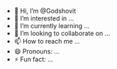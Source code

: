 - 👋 Hi, I’m @Godshovit
- 👀 I’m interested in ...
- 🌱 I’m currently learning ...
- 💞️ I’m looking to collaborate on ...
- 📫 How to reach me ...
- 😄 Pronouns: ...
- ⚡ Fun fact: ...

<!---
Godshovit/Godshovit is a ✨ special ✨ repository because its `README.md` (this file) appears on your GitHub profile.
You can click the Preview link to take a look at your changes.
--->
